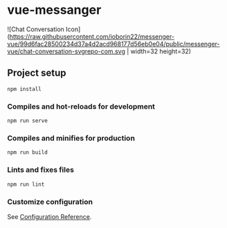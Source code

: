 # vue-messanger




![Chat Conversation Icon](https://raw.githubusercontent.com/ioborin22/messenger-vue/99d6fac28500234d37a4d2acd968177d56eb0e04/public/messenger-vue/chat-conversation-svgrepo-com.svg | width=32 height=32)

## Project setup
```
npm install
```

### Compiles and hot-reloads for development
```
npm run serve
```

### Compiles and minifies for production
```
npm run build
```

### Lints and fixes files
```
npm run lint
```

### Customize configuration
See [Configuration Reference](https://cli.vuejs.org/config/).
